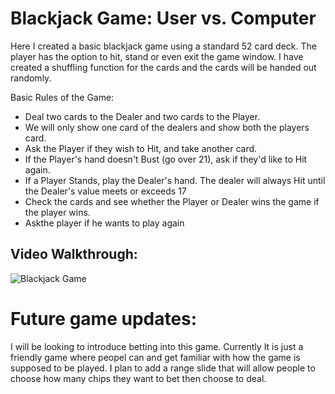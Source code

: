 # Blackjack Game: User vs. Computer 

Here I created a basic blackjack game using a standard 52 card deck. The player has the option to hit, stand or even exit the game window.  I have created a shuffling function for the cards and the cards will be handed out randomly.

Basic Rules of the Game:
- Deal two cards to the Dealer and two cards to the Player.
- We will only show one card of the dealers and show both the players card.
- Ask the Player if they wish to Hit, and take another card.
- If the Player's hand doesn't Bust (go over 21), ask if they'd like to Hit again.
- If a Player Stands, play the Dealer's hand. The dealer will always Hit until the Dealer's value meets or exceeds 17
- Check the cards and see whether the Player or Dealer wins the game if the player wins.
- Askthe player if he wants to play again



## Video Walkthrough:
![Blackjack Game](https://user-images.githubusercontent.com/111699655/223590867-3a849936-7b87-4b87-84f7-156f66231dbe.gif)


# Future game updates:
I will be looking to  introduce betting into this game. Currently It is just a friendly game where peopel can and get familiar with how the game is supposed to be played. I plan to add a  range slide that will allow people to choose how many chips they want to bet then choose to deal. 
